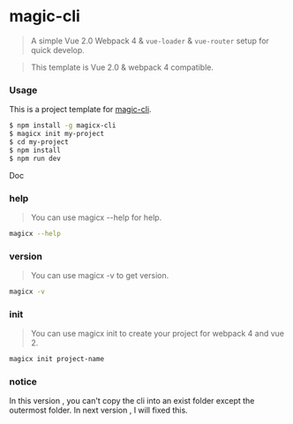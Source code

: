 # magic-cli

> A simple Vue 2.0 Webpack 4 & `vue-loader` & `vue-router` setup for quick develop.

> This template is Vue 2.0 & webpack 4 compatible.

### Usage

This is a project template for [magic-cli](https://github.com/magicxin/magic-cli).

``` bash
$ npm install -g magicx-cli
$ magicx init my-project
$ cd my-project
$ npm install
$ npm run dev
```

Doc

### help

> You can use magicx --help for help.
```bash
magicx --help

```

### version

> You can use magicx -v to get version.
```bash
magicx -v

```

### init

> You can use magicx init to create your project for webpack 4 and vue 2.
```bash
magicx init project-name

```

### notice

In this version , you can't copy the cli into an exist folder except the outermost folder. In next version , I will fixed this. 
